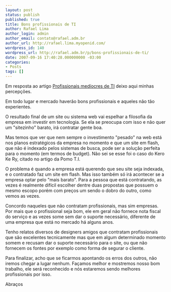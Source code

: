 ```yaml
---
layout: post
status: publish
published: true
title: Bons profissionais de TI
author: Rafael Lima
author_login: admin
author_email: contato@rafael.adm.br
author_url: http://rafael.lima.myopenid.com/
wordpress_id: 140
wordpress_url: http://rafael.adm.br/p/bons-profissionais-de-ti/
date: 2007-09-16 17:40:28.000000000 -03:00
categories:
- Posts
tags: []
---
```

Em resposta ao artigo <a href="http://pomoti.com/profissionais-mediocres-de-ti/">Profissionais med&iacute;ocres de TI</a> deixo aqui minhas percep&ccedil;&otilde;es.

Em todo lugar e mercado haver&atilde;o bons profissionais e aqueles n&atilde;o t&atilde;o experientes.

O resultado final de um site ou sistema web vai espelhar a filosofia da empresa em investir em tecnologia. Se ela se preocupa com isso e n&atilde;o quer um "sitezinho" barato, ir&aacute; contratar gente boa.

Mas temos que ver que nem sempre o investimento "pesado" na web est&aacute; nos planos estrat&eacute;gicos da empresa no momento e que um site em flash, que n&atilde;o &eacute; indexado pelos sistemas de busca, pode ser a solu&ccedil;&atilde;o perfeita para o momento (em termos de budget). N&atilde;o sei se esse foi o caso do Kero Ke Ry, citado no artigo da Pomo T.I.

O problema &eacute; quando a empresa est&aacute; querendo que seu site seja indexada, e o contratado faz um site em flash. Mas isso tamb&eacute;m s&oacute; ir&aacute; acontecer se a empresa optar pelo "mais barato". Para a pessoa que est&aacute; contratando, as vezes &eacute; realmente dif&iacute;cil escolher dentre duas propostas que possuem o mesmo escopo por&eacute;m com pre&ccedil;os um sendo o dobro do outro, como vemos as vezes.

Concordo naqueles que n&atilde;o contratam profissionais, mas sim empresas. Por mais que o profissional seja bom, ele em geral n&atilde;o fornece nota fiscal do servi&ccedil;o e as vezes some sem dar o suporte necess&aacute;rio, diferente de uma empresa que est&aacute; no mercado h&aacute; alguns anos.

Tenho relatos diversos de designers amigos que contratam profissionais que s&atilde;o excelentes tecnicamente mas que em algum determinado momento somem e recusam dar o suporte necess&aacute;rio para o site, ou que n&atilde;o fornecem os fontes por exemplo como forma de segurar o cliente.

Para finalizar, acho que se ficarmos apontando os erros dos outros, n&atilde;o iremos chegar a lugar nenhum. Fa&ccedil;amos melhor e mostremos nosso bom trabalho, ele ser&aacute; reconhecido e n&oacute;s estaremos sendo melhores profissionais por isso.

Abra&ccedil;os
